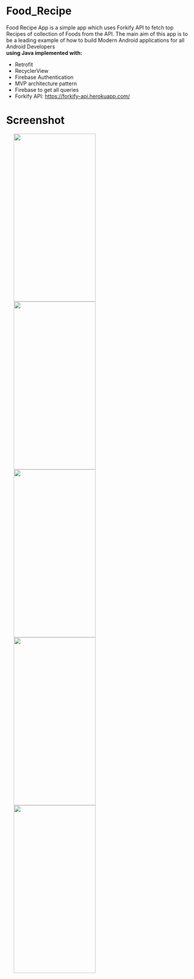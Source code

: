 # Food_Recipe

Food Recipe App is a simple app which uses Forkify API to fetch top Recipes of collection of Foods from the API. The main aim of this app is to be a leading example of how to build Modern Android applications for all Android Developers  
**using Java implemented with:**

- Retrofit
- RecyclerView
- Firebase Authentication
- MVP architecture pattern
- Firebase to get all queries
- Forkify API: https://forkify-api.herokuapp.com/

# Screenshot
<img src="https://user-images.githubusercontent.com/62261376/127214229-5154ca1d-a7e1-4ec0-bcf5-61b2783f7683.jpg" width="220" height="450" hspace=20/><img src="https://user-images.githubusercontent.com/62261376/127214453-55fd7e0e-399d-4f46-945e-ea2e43dcfe7a.jpg" width="220" height="450" hspace=20/><img src="https://user-images.githubusercontent.com/62261376/127214543-a96178a6-fe0d-49ef-a520-2831e18a43d8.jpg" width="220" height="450" hspace=20/><img src="https://user-images.githubusercontent.com/62261376/127214684-55237f67-c4ad-4830-9528-cb3dccca80f2.jpg" width="220" height="450" hspace=20/><img src="https://user-images.githubusercontent.com/62261376/127214809-c5a25ce6-9883-4e3c-bdbc-a328288057ab.jpg" width="220" height="450" hspace=20/>
